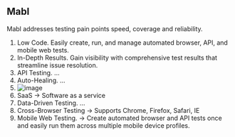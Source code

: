 ## Mabl
Mabl addresses testing pain points speed, coverage and reliability.
1) Low Code. Easily create, run, and manage automated browser, API, and mobile web tests.
2) In-Depth Results. Gain visibility with comprehensive test results that streamline issue resolution.
3) API Testing. ...
4) Auto-Healing. ...
5) ![image](https://user-images.githubusercontent.com/10534266/138616576-068f6778-780d-4197-b66b-be60629e7592.png)
6) SaaS -> Software as a service
7) Data-Driven Testing. ...
8) Cross-Browser Testing -> Supports Chrome, Firefox, Safari, IE
9) Mobile Web Testing. -> Create automated browser and API tests once and easily run them across multiple mobile device profiles.



   
